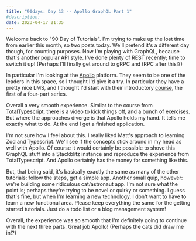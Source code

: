 ```yaml
---
title: "90days: Day 13 -- Apollo GraphQL Part 1"
#description: 
date: 2023-04-17 21:35
---
```


Welcome back to "90 Day of Tutorials". I'm trying to make up the lost time from earlier this month, so two posts today. We'll pretend it's a different day though, for counting purposes. Now I'm playing with GraphQL, because that's another popular API style. I've done plenty of REST recently; time to switch it up! (Perhaps I'll finally get around to gRPC and tRPC after this!?)

In particular I'm looking at the [Apollo](https://www.apollographql.com/) platform. They seem to be one of the leaders in this space, so I thought I'd give it a try. In particular they have a pretty nice LMS, and I thought I'd start with their introductory [course](https://www.apollographql.com/tutorials/lift-off-part1), the first of a four-part series.

Overall a very smooth experience. Similar to the course from [TotalTypescript](/blog/90days-day-11-zod), there is a video to kick things off, and a bunch of exercises. But where the approaches diverge is that Apollo holds my hand. It tells me exactly what to do. At the end I get a finished application.

I'm not sure how I feel about this. I really liked Matt's approach to learning Zod and Typescript. We'll see if the concepts stick around in my head as well with Apollo. Of course it would certainly be possible to shove this GraphQL stuff into a Stackblitz instance and reproduce the experience from TotalTypescript. And Apollo certainly has the money for something like this.

But, that being said, it's basically exactly the same as many of the other tutorials: follow the steps, get a simple app. Another small quip, however: we're building some ridiculous cat/astronaut app. I'm not sure what the point is; perhaps they're trying to be novel or quirky or something. I guess that's fine, but when I'm learning a new technology, I don't want to have to learn a new functional area. Please keep everything the same for the getting started tutorials. Just do a todo list or a blog management system!

Overall, the experience was so smooth that I'm definitely going to continue with the next three parts. Great job Apollo! (Perhaps the cats did draw me in!?)
